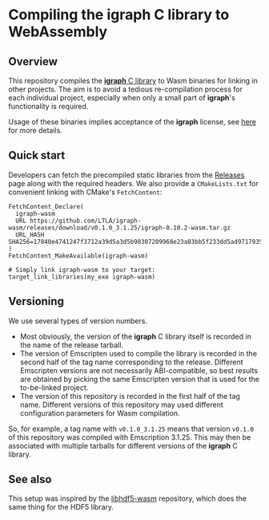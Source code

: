# Compiling the igraph C library to WebAssembly

## Overview

This repository compiles the [**igraph** C library](https://igraph.org/c/) to Wasm binaries for linking in other projects.
The aim is to avoid a tedious re-compilation process for each individual project,
especially when only a small part of **igraph**'s functionality is required.

Usage of these binaries implies acceptance of the **igraph** license,
see [here](https://github.com/igraph/igraph) for more details.

## Quick start

Developers can fetch the precompiled static libraries from the [Releases](https://github.com/LTLA/igraph-wasm/releases) page along with the required headers.
We also provide a `CMakeLists.txt` for convenient linking with CMake's `FetchContent`:

```
FetchContent_Declare(
  igraph-wasm
  URL https://github.com/LTLA/igraph-wasm/releases/download/v0.1.0_3.1.25/igraph-0.10.2-wasm.tar.gz
  URL_HASH SHA256=17840e4741247f3712a39d5a3d5b90307209968e23a03bb5f233dd5ad9717935
)
FetchContent_MakeAvailable(igraph-wasm)

# Simply link igraph-wasm to your target:
target_link_libraries(my_exe igraph-wasm)
```

## Versioning

We use several types of version numbers.

- Most obviously, the version of the **igraph** C library itself is recorded in the name of the release tarball. 
- The version of Emscripten used to compile the library is recorded in the second half of the tag name corresponding to the release.
  Different Emscripten versions are not necessarily ABI-compatible, so best results are obtained by picking the same Emscripten version that is used for the to-be-linked project.
- The version of this repository is recorded in the first half of the tag name.
  Different versions of this repository may used different configuration parameters for Wasm compilation.

So, for example, a tag name with `v0.1.0_3.1.25` means that version `v0.1.0` of this repository was compiled with Emscription 3.1.25.
This may then be associated with multiple tarballs for different versions of the **igraph** C library.

## See also

This setup was inspired by the [libhdf5-wasm](https://github.com/usnistgov/libhdf5-wasm) repository, which does the same thing for the HDF5 library.
